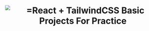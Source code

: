 <h1 align="center">
  <img
      src="https://readme-typing-svg.demolab.com?font=Roboto+Slab&color=9f4bff&size=30&center=true&vCenter=true&width=500&lines=React++TailwindCSS+Basic+Projects;"
      alt="=React + TailwindCSS Basic Projects For Practice"
  />
</h1>
 
